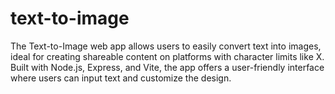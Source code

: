 # text-to-image
The Text-to-Image web app allows users to easily convert text into images, ideal for creating shareable content on platforms with character limits like X. Built with Node.js, Express, and Vite, the app offers a user-friendly interface where users can input text and customize the design.
